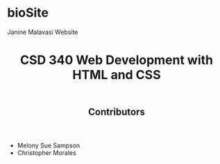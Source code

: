 # bioSite
Janine Malavasi Website
<header><h1>CSD 340 Web Development with HTML and CSS</h1></header>
<header><h2>Contributors</h2></header>
<ul>
  <li>Melony Sue Sampson
  <li>Christopher Morales
    </ul>
